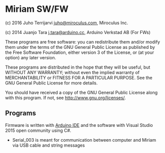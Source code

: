 Miriam SW/FW
========

(c) 2016 Juho Terrijarvi juho@miroculus.com, Miroculus Inc.

(c) 2014 Juanjo Tara j.tara@arduino.cc, Arduino Verkstad AB (For FWs)

These programs are free software: you can redistribute them and/or modify them under the terms of the GNU General Public License as published by the Free Software Foundation, either version 3 of the License, or (at your option) any later version.

These programs are distributed in the hope that they will be useful, but WITHOUT ANY WARRANTY; without even the implied warranty of MERCHANTABILITY or FITNESS FOR A PARTICULAR PURPOSE.  See the GNU General Public License for more details.

You should have received a copy of the GNU General Public License along with this program.  If not, see <http://www.gnu.org/licenses/>.

## Programs

Firmware is written with [Arduino IDE](https://www.arduino.cc/en/main/software) and the software with Visual Studio 2015 open community using C#.

* Serial_003 is meant for communication between computer and Miriam via USB cable and string messages
